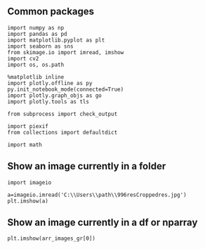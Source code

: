 

## Common packages

```
import numpy as np
import pandas as pd
import matplotlib.pyplot as plt
import seaborn as sns
from skimage.io import imread, imshow
import cv2
import os, os.path

%matplotlib inline
import plotly.offline as py
py.init_notebook_mode(connected=True)
import plotly.graph_objs as go
import plotly.tools as tls

from subprocess import check_output

import piexif
from collections import defaultdict

import math
```


## Show an image currently in a folder
```
import imageio

a=imageio.imread('C:\\Users\\path\\996resCroppedres.jpg')
plt.imshow(a)
```

## Show an image currently in a df or nparray
```
plt.imshow(arr_images_gr[0])
```

